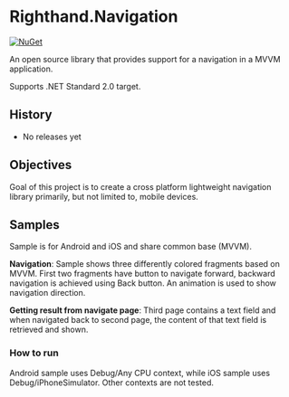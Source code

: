 # Righthand.Navigation

[![NuGet](https://img.shields.io/nuget/v/Righthand.Navigation.svg)](https://www.nuget.org/packages/Righthand.Navigation)

An open source library that provides support for a navigation in a MVVM application.

Supports .NET Standard 2.0 target.

## History

* No releases yet

## Objectives

Goal of this project is to create a cross platform lightweight navigation library primarily, but not limited to, mobile devices.

## Samples

Sample is for Android and iOS and share common base (MVVM).

**Navigation**: Sample shows three differently colored fragments based on MVVM. First two fragments have button to navigate forward, backward navigation is achieved using Back button. An animation is used to show navigation direction. 

**Getting result from navigate page**: Third page contains a text field and when navigated back to second page, the content of that text field is retrieved and shown.

### How to run

Android sample uses Debug/Any CPU context, while iOS sample uses Debug/iPhoneSimulator. Other contexts are not tested.